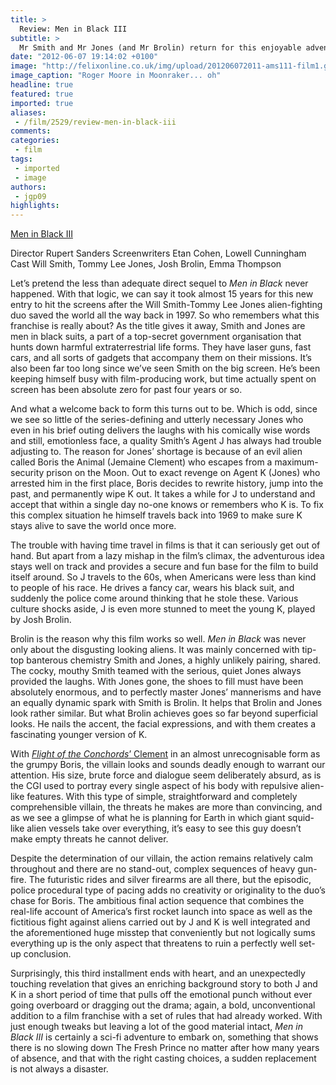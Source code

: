 ```yaml
---
title: >
  Review: Men in Black III
subtitle: >
  Mr Smith and Mr Jones (and Mr Brolin) return for this enjoyable adventure
date: "2012-06-07 19:14:02 +0100"
image: "http://felixonline.co.uk/img/upload/201206072011-ams111-film1.gif"
image_caption: "Roger Moore in Moonraker... oh"
headline: true
featured: true
imported: true
aliases:
 - /film/2529/review-men-in-black-iii
comments:
categories:
 - film
tags:
 - imported
 - image
authors:
 - jgp09
highlights:
---
```


[Men in Black III](http://www.imdb.com/title/tt1409024/)

Director Rupert Sanders
Screenwriters Etan Cohen, Lowell Cunningham
Cast Will Smith, Tommy Lee Jones, Josh Brolin, Emma Thompson

Let’s pretend the less than adequate direct sequel to _Men in Black_ never happened. With that logic, we can say it took almost 15 years for this new entry to hit the screens after the Will Smith-Tommy Lee Jones alien-fighting duo saved the world all the way back in 1997. So who remembers what this franchise is really about? As the title gives it away, Smith and Jones are men in black suits, a part of a top-secret government organisation that hunts down harmful extraterrestrial life forms. They have laser guns, fast cars, and all sorts of gadgets that accompany them on their missions. It’s also been far too long since we’ve seen Smith on the big screen. He’s been keeping himself busy with film-producing work, but time actually spent on screen has been absolute zero for past four years or so.

And what a welcome back to form this turns out to be. Which is odd, since we see so little of the series-defining and utterly necessary Jones who even in his brief outing delivers the laughs with his comically wise words and still, emotionless face, a quality Smith’s Agent J has always had trouble adjusting to. The reason for Jones’ shortage is because of an evil alien called Boris the Animal (Jemaine Clement) who escapes from a maximum-security prison on the Moon. Out to exact revenge on Agent K (Jones) who arrested him in the first place, Boris decides to rewrite history, jump into the past, and permanently wipe K out. It takes a while for J to understand and accept that within a single day no-one knows or remembers who K is. To fix this complex situation he himself travels back into 1969 to make sure K stays alive to save the world once more.

The trouble with having time travel in films is that it can seriously get out of hand. But apart from a lazy mishap in the film’s climax, the adventurous idea stays well on track and provides a secure and fun base for the film to build itself around. So J travels to the 60s, when Americans were less than kind to people of his race. He drives a fancy car, wears his black suit, and suddenly the police come around thinking that he stole these. Various culture shocks aside, J is even more stunned to meet the young K, played by Josh Brolin.

Brolin is the reason why this film works so well. _Men in Black_ was never only about the disgusting looking aliens. It was mainly concerned with tip-top banterous chemistry Smith and Jones, a highly unlikely pairing, shared. The cocky, mouthy Smith teamed with the serious, quiet Jones always provided the laughs. With Jones gone, the shoes to fill must have been absolutely enormous, and to perfectly master Jones’ mannerisms and have an equally dynamic spark with Smith is Brolin. It helps that Brolin and Jones look rather similar. But what Brolin achieves goes so far beyond superficial looks. He nails the accent, the facial expressions, and with them creates a fascinating younger version of K.

With [_Flight of the Conchords_’ Clement](http://www.youtube.com/watch?v=mWvyLfN9mZs) in an almost unrecognisable form as the grumpy Boris, the villain looks and sounds deadly enough to warrant our attention. His size, brute force and dialogue seem deliberately absurd, as is the CGI used to portray every single aspect of his body with repulsive alien-like features. With this type of simple, straightforward and completely comprehensible villain, the threats he makes are more than convincing, and as we see a glimpse of what he is planning for Earth in which giant squid-like alien vessels take over everything, it’s easy to see this guy doesn’t make empty threats he cannot deliver.

Despite the determination of our villain, the action remains relatively calm throughout and there are no stand-out, complex sequences of heavy gun-fire. The futuristic rides and silver firearms are all there, but the episodic, police procedural type of pacing adds no creativity or originality to the duo’s chase for Boris. The ambitious final action sequence that combines the real-life account of America’s first rocket launch into space as well as the fictitious fight against aliens carried out by J and K is well integrated and the aforementioned huge misstep that conveniently but not logically sums everything up is the only aspect that threatens to ruin a perfectly well set-up conclusion.

Surprisingly, this third installment ends with heart, and an unexpectedly touching revelation that gives an enriching background story to both J and K in a short period of time that pulls off the emotional punch without ever going overboard or dragging out the drama; again, a bold, unconventional addition to a film franchise with a set of rules that had already worked. With just enough tweaks but leaving a lot of the good material intact, _Men in Black III_ is certainly a sci-fi adventure to embark on, something that shows there is no slowing down The Fresh Prince no matter after how many years of absence, and that with the right casting choices, a sudden replacement is not always a disaster.
